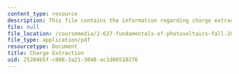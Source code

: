 ```yaml
---
content_type: resource
description: This file contains the information regarding charge extraction.
file: null
file_location: /coursemedia/2-627-fundamentals-of-photovoltaics-fall-2013/25204b5fc8083a213048ac1d06510276_MIT2_627F13_lec09.pdf
file_type: application/pdf
resourcetype: Document
title: Charge Extraction
uid: 25204b5f-c808-3a21-3048-ac1d06510276
---
```

